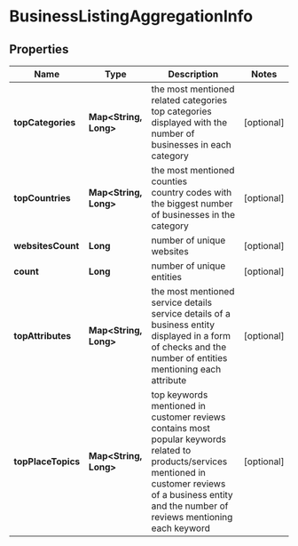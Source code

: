 # BusinessListingAggregationInfo


## Properties

| Name | Type | Description | Notes |
|------------ | ------------- | ------------- | -------------|
**topCategories** | **Map<String, Long>** | the most mentioned related categories<br>top categories displayed with the number of businesses in each category |[optional]|
**topCountries** | **Map<String, Long>** | the most mentioned counties<br>country codes with the biggest number of businesses in the category |[optional]|
**websitesCount** | **Long** | number of unique websites |[optional]|
**count** | **Long** | number of unique entities |[optional]|
**topAttributes** | **Map<String, Long>** | the most mentioned service details<br>service details of a business entity displayed in a form of checks and the number of entities mentioning each attribute |[optional]|
**topPlaceTopics** | **Map<String, Long>** | top keywords mentioned in customer reviews<br>contains most popular keywords related to products/services mentioned in customer reviews of a business entity and the number of reviews mentioning each keyword |[optional]|